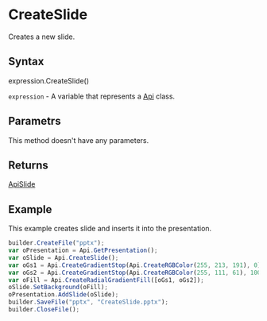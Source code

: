 # CreateSlide

Creates a new slide.

## Syntax

expression.CreateSlide()

`expression` - A variable that represents a [Api](../Api.md) class.

## Parametrs

This method doesn't have any parameters.

## Returns

[ApiSlide](../../ApiSlide/ApiSlide.md)

## Example

This example creates slide and inserts it into the presentation.

```javascript
builder.CreateFile("pptx");
var oPresentation = Api.GetPresentation();
var oSlide = Api.CreateSlide();
var oGs1 = Api.CreateGradientStop(Api.CreateRGBColor(255, 213, 191), 0);
var oGs2 = Api.CreateGradientStop(Api.CreateRGBColor(255, 111, 61), 100000);
var oFill = Api.CreateRadialGradientFill([oGs1, oGs2]);
oSlide.SetBackground(oFill);
oPresentation.AddSlide(oSlide);
builder.SaveFile("pptx", "CreateSlide.pptx");
builder.CloseFile();
```